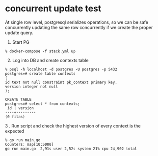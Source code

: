 # concurrent update test

At single row level, postgresql serializes operations, so we can be safe concurrently updating the same row concurrently if we create the proper update query.


1. Start PG

```shell
% docker-compose -f stack.yml up
```

2. Log into DB and create contexts table

```db
% psql -h localhost -d postgres -U postgres -p 5432
postgres=# create table contexts
(
id text not null constraint pk_context primary key,
version integer not null
);

CREATE TABLE
postgres=# select * from contexts;
 id | version 
----+---------
(0 filas)
```

3 . Run script and check the highest version of every context is the expected

```shell
% go run main.go
Counters: map[10:5000]
go run main.go  2,91s user 2,52s system 21% cpu 24,902 total
```
